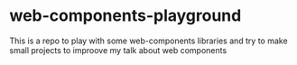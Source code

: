 # web-components-playground
This is a repo to play with some web-components libraries and try to make small projects to improove my talk about web components
